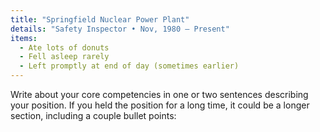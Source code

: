 ```yaml
---
title: "Springfield Nuclear Power Plant"
details: "Safety Inspector • Nov, 1980 — Present"
items:
  - Ate lots of donuts
  - Fell asleep rarely
  - Left promptly at end of day (sometimes earlier)
---
```


Write about your core competencies in one or two sentences describing your position. If you held the position for a long time, it could be a longer section, including a couple bullet points:
